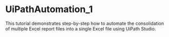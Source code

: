 # UiPathAutomation_1
This tutorial demonstrates step-by-step how to automate the consolidation of multiple Excel report files into a single Excel file using UiPath Studio.
